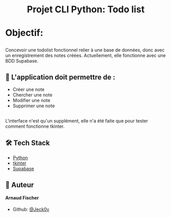 
# <p align="center">Projet CLI Python: Todo list</p>

# <p align="left">Objectif:</p>
Concevoir une todolist fonctionnel relier à une base de données, donc avec un enregistrement des notes créées. Actuellement, elle fonctionne avec une BDD Supabase.
<br>
## 🧐 L'application doit permettre de :  
- Créer une note
- Chercher une note
- Modifier une note
- Supprimer une note
##
L'interface n'est qu'un supplément, elle n'a été faite que pour tester comment fonctionne tkinter.
##
## 🛠️ Tech Stack
- [Python](https://www.python.org/)
- [tkinter](https://docs.python.org/fr/3/library/tkinter.html)
- [Supabase](https://supabase.com/)
##

## 🙇 Auteur
#### Arnaud Fischer
- Github: [@Jeck0v](https://github.com/Jeck0v)
        
